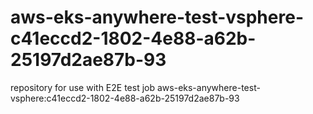 # aws-eks-anywhere-test-vsphere-c41eccd2-1802-4e88-a62b-25197d2ae87b-93
repository for use with E2E test job aws-eks-anywhere-test-vsphere:c41eccd2-1802-4e88-a62b-25197d2ae87b-93
